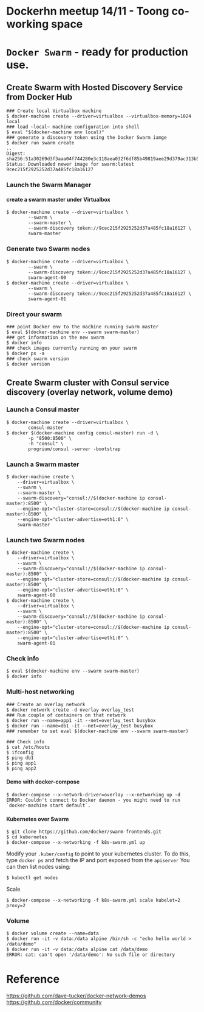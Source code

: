 # Dockerhn meetup 14/11 - Toong co-working space
# `Docker Swarm` - ready for production use.

## Create Swarm with Hosted Discovery Service from Docker Hub

```
### Create local Virtualbox machine
$ docker-machine create --driver=virtualbox --virtualbox-memory=1024 local
### load ~local~ machine configuration into shell
$ eval "$(docker-machine env local)"
### generate a discovery token using the Docker Swarm iamge
$ docker run swarm create
..
Digest: sha256:51a30269d3f3aaa04f744280e3c118aea032f6df85b49819aee29d379ac313b5
Status: Downloaded newer image for swarm:latest
9cec215f2925252d37a485fc18a16127
```
### Launch the Swarm Manager
#### create a swarm master under Virtualbox
```
$ docker-machine create --driver=virtualbox \
        --swarm \
        --swarm-master \
        --swarm-discovery token://9cec215f2925252d37a485fc18a16127 \
        swarm-master
```
### Generate two Swarm nodes
```
$ docker-machine create --driver=virtualbox \
        --swarm \
        --swarm-discovery token://9cec215f2925252d37a485fc18a16127 \
        swarm-agent-00
$ docker-machine create --driver=virtualbox \
        --swarm \
        --swarm-discovery token://9cec215f2925252d37a485fc18a16127 \
        swarm-agent-01
```
### Direct your swarm
```
### point Docker env to the machine running swarm master
$ eval $(docker-machine env --swarm swarm-master)
### get information on the new swarm
$ docker info
### check images currently running on your swarm
$ docker ps -a
### check swarm version
$ docker version
```

## Create Swarm cluster with Consul service discovery (overlay network, volume demo)

### Launch a Consul master
```
$ docker-machine create --driver=virtualbox \
        consul-master
$ docker $(docker-machine config consul-master) run -d \
        -p "8500:8500" \
        -h "consul" \
        progrium/consul -server -bootstrap
```
### Launch a Swarm master
```
$ docker-machine create \
    --driver=virtualbox \
    --swarm \
    --swarm-master \
    --swarm-discovery="consul://$(docker-machine ip consul-master):8500" \
    --engine-opt="cluster-store=consul://$(docker-machine ip consul-master):8500" \
    --engine-opt="cluster-advertise=eth1:0" \
    swarm-master
```
### Launch two Swarm nodes
```
$ docker-machine create \
    --driver=virtualbox \
    --swarm \
    --swarm-discovery="consul://$(docker-machine ip consul-master):8500" \
    --engine-opt="cluster-store=consul://$(docker-machine ip consul-master):8500" \
    --engine-opt="cluster-advertise=eth1:0" \
    swarm-agent-00
$ docker-machine create \
    --driver=virtualbox \
    --swarm \
    --swarm-discovery="consul://$(docker-machine ip consul-master):8500" \
    --engine-opt="cluster-store=consul://$(docker-machine ip consul-master):8500" \
    --engine-opt="cluster-advertise=eth1:0" \
    swarm-agent-01
```
### Check info
```
$ eval $(docker-machine env --swarm swarm-master)
$ docker info
```

### Multi-host networking
```
### Create an overlay network
$ docker network create -d overlay overlay_test
### Run couple of containers on that network
$ docker run --name=app1 -it --net=overlay_test busybox
$ docker run --name=db1 -it --net=overlay_test busybox
### remember to set eval $(docker-machine env --swarm swarm-master)

### Check info
$ cat /etc/hosts
$ ifconfig
$ ping db1
$ ping app1
$ ping app2
```
#### Demo with docker-compose
```
$ docker-compose --x-network-driver=overlay --x-networking up -d
ERROR: Couldn't connect to Docker daemon - you might need to run `docker-machine start default`.
```

#### Kubernetes over Swarm
```
$ git clone https://github.com/docker/swarm-frontends.git
$ cd kubernetes
$ docker-compose --x-networking -f k8s-swarm.yml up
```
Modify your `.kuber/config`  to point to your kubernetes cluster. To do this, type `docker ps`  and fetch the IP and port exposed from the `apiserver`
You can then list nodes using:
```
$ kubectl get nodes
```
Scale
```
$ docker-compose --x-networking -f k8s-swarm.yml scale kubelet=2 proxy=2
```

### Volume
```
$ docker volume create --name=data
$ docker run -it -v data:/data alpine /bin/sh -c "echo hello world > /data/demo"
$ docker run -it -v data:/data alpine cat /data/demo
ERROR: cat: can't open '/data/demo': No such file or directory
```

# Reference
https://github.com/dave-tucker/docker-network-demos
https://github.com/docker/community
